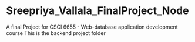 # Sreepriya_Vallala_FinalProject_Node
 
A final Project for CSCI 6655 - Web-database application development course
This is the backend project folder
